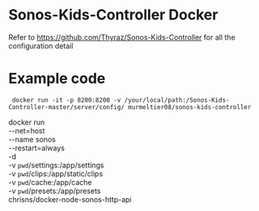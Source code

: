 # Sonos-Kids-Controller Docker 
Refer to https://github.com/Thyraz/Sonos-Kids-Controller for all the configuration detail
# Example code
```
 docker run -it -p 8200:8200 -v /your/local/path:/Sonos-Kids-Controller-master/server/config/ murmeltier08/sonos-kids-controller 
```
docker run \
  --net=host \
  --name sonos \
  --restart=always \
  -d \
  -v `pwd`/settings:/app/settings \
  -v `pwd`/clips:/app/static/clips \
  -v `pwd`/cache:/app/cache \
  -v `pwd`/presets:/app/presets \
  chrisns/docker-node-sonos-http-api
```  
